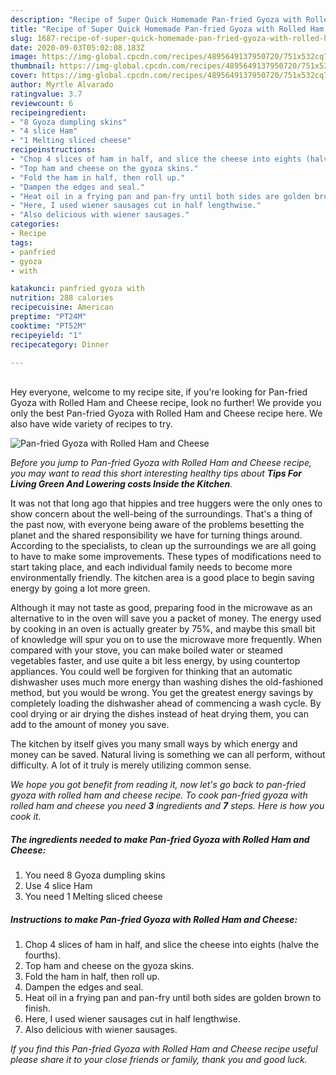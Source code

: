 ```yaml
---
description: "Recipe of Super Quick Homemade Pan-fried Gyoza with Rolled Ham and Cheese"
title: "Recipe of Super Quick Homemade Pan-fried Gyoza with Rolled Ham and Cheese"
slug: 1687-recipe-of-super-quick-homemade-pan-fried-gyoza-with-rolled-ham-and-cheese
date: 2020-09-03T05:02:08.183Z
image: https://img-global.cpcdn.com/recipes/4895649137950720/751x532cq70/pan-fried-gyoza-with-rolled-ham-and-cheese-recipe-main-photo.jpg
thumbnail: https://img-global.cpcdn.com/recipes/4895649137950720/751x532cq70/pan-fried-gyoza-with-rolled-ham-and-cheese-recipe-main-photo.jpg
cover: https://img-global.cpcdn.com/recipes/4895649137950720/751x532cq70/pan-fried-gyoza-with-rolled-ham-and-cheese-recipe-main-photo.jpg
author: Myrtle Alvarado
ratingvalue: 3.7
reviewcount: 6
recipeingredient:
- "8 Gyoza dumpling skins"
- "4 slice Ham"
- "1 Melting sliced cheese"
recipeinstructions:
- "Chop 4 slices of ham in half, and slice the cheese into eights (halve the fourths)."
- "Top ham and cheese on the gyoza skins."
- "Fold the ham in half, then roll up."
- "Dampen the edges and seal."
- "Heat oil in a frying pan and pan-fry until both sides are golden brown to finish."
- "Here, I used wiener sausages cut in half lengthwise."
- "Also delicious with wiener sausages."
categories:
- Recipe
tags:
- panfried
- gyoza
- with

katakunci: panfried gyoza with 
nutrition: 288 calories
recipecuisine: American
preptime: "PT24M"
cooktime: "PT52M"
recipeyield: "1"
recipecategory: Dinner

---
```

<br>
Hey everyone, welcome to my recipe site, if you're looking for Pan-fried Gyoza with Rolled Ham and Cheese recipe, look no further! We provide you only the best Pan-fried Gyoza with Rolled Ham and Cheese recipe here. We also have wide variety of recipes to try.
<br>


![Pan-fried Gyoza with Rolled Ham and Cheese](https://img-global.cpcdn.com/recipes/4895649137950720/751x532cq70/pan-fried-gyoza-with-rolled-ham-and-cheese-recipe-main-photo.jpg)

<i>Before you jump to Pan-fried Gyoza with Rolled Ham and Cheese recipe, you may want to read this short interesting healthy tips about 
<strong>Tips For Living Green And Lowering costs Inside the Kitchen</strong>.</i>
</br>

It was not that long ago that hippies and tree huggers were the only ones to show concern about the well-being of the surroundings. That's a thing of the past now, with everyone being aware of the problems besetting the planet and the shared responsibility we have for turning things around. According to the specialists, to clean up the surroundings we are all going to have to make some improvements. These types of modifications need to start taking place, and each individual family needs to become more environmentally friendly. The kitchen area is a good place to begin saving energy by going a lot more green.

Although it may not taste as good, preparing food in the microwave as an alternative to in the oven will save you a packet of money. The energy used by cooking in an oven is actually greater by 75%, and maybe this small bit of knowledge will spur you on to use the microwave more frequently. When compared with your stove, you can make boiled water or steamed vegetables faster, and use quite a bit less energy, by using countertop appliances. You could well be forgiven for thinking that an automatic dishwasher uses much more energy than washing dishes the old-fashioned method, but you would be wrong. You get the greatest energy savings by completely loading the dishwasher ahead of commencing a wash cycle. By cool drying or air drying the dishes instead of heat drying them, you can add to the amount of money you save.

The kitchen by itself gives you many small ways by which energy and money can be saved. Natural living is something we can all perform, without difficulty. A lot of it truly is merely utilizing common sense.


<i>We hope you got benefit from reading it, now let's go back to pan-fried gyoza with rolled ham and cheese recipe. To cook pan-fried gyoza with rolled ham and cheese you need <strong>3</strong> ingredients and <strong>7</strong> steps. Here is how you cook it.
</i>

##### The ingredients needed to make Pan-fried Gyoza with Rolled Ham and Cheese:

1. You need 8 Gyoza dumpling skins
1. Use 4 slice Ham
1. You need 1 Melting sliced cheese


##### Instructions to make Pan-fried Gyoza with Rolled Ham and Cheese:

1. Chop 4 slices of ham in half, and slice the cheese into eights (halve the fourths).
1. Top ham and cheese on the gyoza skins.
1. Fold the ham in half, then roll up.
1. Dampen the edges and seal.
1. Heat oil in a frying pan and pan-fry until both sides are golden brown to finish.
1. Here, I used wiener sausages cut in half lengthwise.
1. Also delicious with wiener sausages.


<i>If you find this Pan-fried Gyoza with Rolled Ham and Cheese recipe useful please share it to your close friends or family, thank you and good luck.</i>
